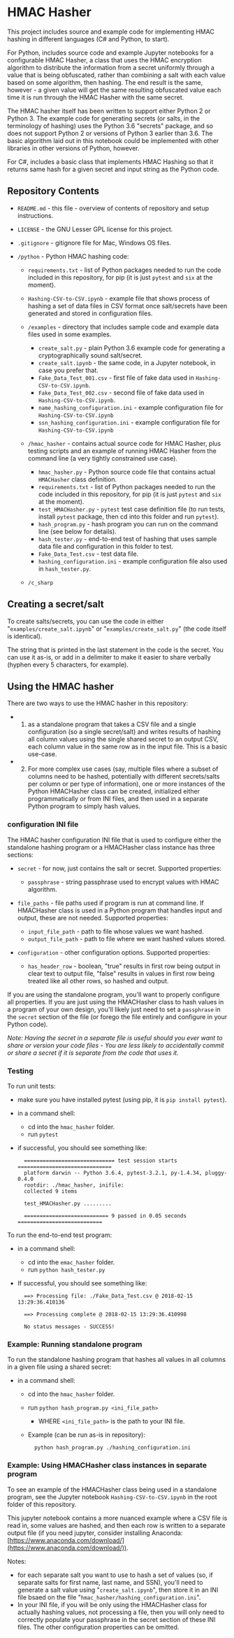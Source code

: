 # HMAC Hasher

This project includes source and example code for implementing HMAC hashing in different languages (C# and Python, to start).

For Python, includes source code and example Jupyter notebooks for a configurable HMAC Hasher, a class that uses the HMAC encryption algorithm to distribute the information from a secret uniformly through a value that is being obfuscated, rather than combining a salt with each value based on some algorithm, then hashing.  The end result is the same, however - a given value will get the same resulting obfuscated value each time it is run through the HMAC Hasher with the same secret.

The HMAC hasher itself has been written to support either Python 2 or Python 3.  The example code for generating secrets (or salts, in the terminology of hashing) uses the Python 3.6 "secrets" package, and so does not support Python 2 or versions of Python 3 earlier than 3.6.  The basic algorithm laid out in this notebook could be implemented with other libraries in other versions of Python, however.

For C#, includes a basic class that implements HMAC Hashing so that it returns same hash for a given secret and input string as the Python code.

## Repository Contents

- `README.md` - this file - overview of contents of repository and setup instructions.
- `LICENSE` - the GNU Lesser GPL license for this project.
- `.gitignore` - gitignore file for Mac, Windows OS files.
- `/python` - Python HMAC hashing code:

    - `requirements.txt` - list of Python packages needed to run the code included in this  repository, for pip (it is just `pytest` and `six` at the moment).
    - `Hashing-CSV-to-CSV.ipynb` - example file that shows process of hashing a set of data files in CSV format once salt/secrets have been generated and stored in configuration files.
    - `/examples` - directory that includes sample code and example data files used in some examples.

        - `create_salt.py`  - plain Python 3.6 example code for generating a cryptographically sound salt/secret.
        - `create_salt.ipynb` - the same code, in a Jupyter notebook, in case you prefer that.
        - `Fake_Data_Test_001.csv` - first file of fake data used in `Hashing-CSV-to-CSV.ipynb`.
        - `Fake_Data_Test_002.csv` - second file of fake data used in `Hashing-CSV-to-CSV.ipynb`.
        - `name_hashing_configuration.ini` - example configuration file for `Hashing-CSV-to-CSV.ipynb`
        - `ssn_hashing_configuration.ini` - example configuration file for `Hashing-CSV-to-CSV.ipynb`

    - `/hmac_hasher` - contains actual source code for HMAC Hasher, plus testing scripts and an example of running HMAC Hasher from the command line (a very tightly constrained use case).

        - `hmac_hasher.py` - Python source code file that contains actual `HMACHasher` class definition.
        - `requirements.txt` - list of Python packages needed to run the code included in this  repository, for pip (it is just `pytest` and `six` at the moment).
        - `test_HMACHasher.py` - `pytest`  test case definition file (to run tests, install `pytest` package, then cd into this folder and run `pytest`).
        - `hash_program.py` - hash program you can run on the command line (see below for details).
        - `hash_tester.py` - end-to-end test of hashing that uses sample data file and configuration in this folder to test.
        - `Fake_Data_Test.csv` - test data file.
        - `hashing_configuration.ini` - example configuration file also used in `hash_tester.py`.

    - `/c_sharp`

## Creating a secret/salt

To create salts/secrets, you can use the code in either "`examples/create_salt.ipynb`" or "`examples/create_salt.py`" (the code itself is identical).

The string that is printed in the last statement in the code is the secret.  You can use it as-is, or add in a delimiter to make it easier to share verbally (hyphen every 5 characters, for example).


## Using the HMAC hasher

There are two ways to use the HMAC hasher in this repository:

- 1) as a standalone program that takes a CSV file and a single configuration (so a single secret/salt) and writes results of hashing all column values using the single shared secret to an output CSV, each column value in the same row as in the input file.  This is a basic use-case.
- 2) For more complex use cases (say, multiple files where a subset of columns need to be hashed, potentially with different secrets/salts per column or per type of information), one or more instances of the Python HMACHasher class can be created, initialized either programmatically or from INI files, and then used in a separate Python program to simply hash values.

### configuration INI file

The HMAC hasher configuration INI file that is used to configure either the standalone hashing program or a HMACHasher class instance has three sections:

- `secret` - for now, just contains the salt or secret.  Supported properties:
	- `passphrase` - string passphrase used to encrypt values with HMAC algorithm.
- `file_paths` - file paths used if program is run at command line.  If HMACHasher class is used in a Python program that handles input and output, these are not needed.  Supported properties:

    - `input_file_path` - path to file whose values we want hashed.
    - `output_file_path` - path to file where we want hashed values stored.

- `configuration` - other configuration options.  Supported properties:

    - `has_header_row` - boolean, "true" results in first row being output in clear text to output file, "false" results in values in first row being treated like all other rows, so hashed and output.

If you are using the standalone program, you'll want to properly configure all properties.  If you are just using the HMACHasher class to hash values in a program of your own design, you'll likely just need to set a `passphrase` in the `secret` section of the file (or forego the file entirely and configure in your Python code).

_Note: Having the secret in a separate file is useful should you ever want to share or version your code files - You are less likely to accidentally commit or share a secret if it is separate from the code that uses it._

### Testing

To run unit tests:

- make sure you have installed pytest (using pip, it is `pip install pytest`).
- in a command shell:

    - cd into the `hmac_hasher` folder.
    - run `pytest`

- if successful, you should see something like:

        ============================= test session starts ==============================
        platform darwin -- Python 3.6.4, pytest-3.2.1, py-1.4.34, pluggy-0.4.0
        rootdir: ./hmac_hasher, inifile:
        collected 9 items                                                               
        
        test_HMACHasher.py .........
        
        =========================== 9 passed in 0.05 seconds ===========================

To run the end-to-end test program:

- in a command shell:

    - cd into the `emac_hasher` folder.
    - run `python hash_tester.py`

- If successful, you should see something like:

        
        ==> Processing file: ./Fake_Data_Test.csv @ 2018-02-15 13:29:36.410136
        
        ==> Processing complete @ 2018-02-15 13:29:36.410998
        
        No status messages - SUCCESS!

### Example: Running standalone program

To run the standalone hashing program that hashes all values in all columns in a given file using a shared secret:

- in a command shell:

    - cd into the `hmac_hasher` folder.
    - run `python hash_program.py <ini_file_path>`

        - WHERE `<ini_file_path>` is the path to your INI file.

    - Example (can be run as-is in repository):

            python hash_program.py ./hashing_configuration.ini 


### Example: Using HMACHasher class instances in separate program

To see an example of the HMACHasher class being used in a standalone program, see the Jupyter notebook `Hashing-CSV-to-CSV.ipynb` in the root folder of this repository.

This jupyter notebook contains a more nuanced example where a CSV file is read in, some values are hashed, and then each row is written to a separate output file (if you need jupyter, consider installing Anaconda: [https://www.anaconda.com/download/](https://www.anaconda.com/download/)).

Notes:

- for each separate salt you want to use to hash a set of values (so, if separate salts for first name, last name, and SSN), you'll need to generate a salt value using "`create_salt.ipynb`", then store it in an INI file bsaed on the file "`hmac_hasher/hashing_configuration.ini`".
- In your INI file, if you will be only using the HMACHasher class for actually hashing values, not processing a file, then you will only need to correctly populate your passphrase in the secret section of these INI files.  The other configuration properties can be omitted.